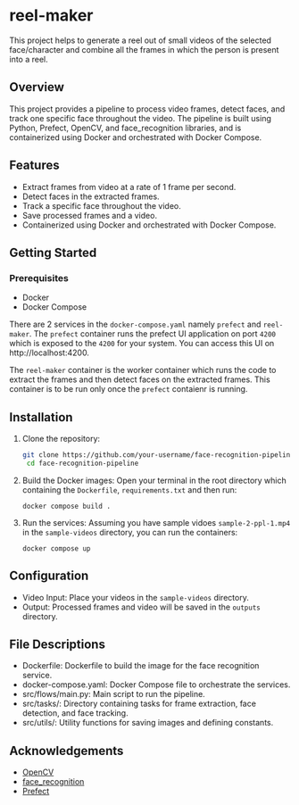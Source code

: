 # reel-maker
This project helps to generate a reel out of small videos of the selected face/character and combine all the frames in which  the person is present into a reel.

## Overview

This project provides a pipeline to process video frames, detect faces, and track one specific face throughout the video. The pipeline is built using Python, Prefect, OpenCV, and face_recognition libraries, and is containerized using Docker and orchestrated with Docker Compose.

## Features
* Extract frames from video at a rate of 1 frame per second.
* Detect faces in the extracted frames.
* Track a specific face throughout the video.
* Save processed frames and a video.
* Containerized using Docker and orchestrated with Docker Compose.

## Getting Started
### Prerequisites
* Docker
* Docker Compose

There are 2 services in the `docker-compose.yaml` namely `prefect` and `reel-maker`. The `prefect` container runs the prefect UI application on port `4200` which is exposed to the `4200` for your system. You can access this UI on http://localhost:4200.

The `reel-maker` container is the worker container which runs the code to extract the frames and then detect faces on the extracted frames. This container is to be run only once the `prefect` contaienr is running.

## Installation

1. Clone the repository:
   ```bash
   git clone https://github.com/your-username/face-recognition-pipeline.git
    cd face-recognition-pipeline
   ```
2. Build the Docker images:
Open your terminal in the root directory which containing the `Dockerfile`, `requirements.txt` and then run:
    ```
    docker compose build .
    ```

1. Run the services:
Assuming you have sample vidoes `sample-2-ppl-1.mp4` in the `sample-videos` directory, you can run the containers:

    ```
    docker compose up
    ```

## Configuration
* Video Input: Place your videos in the `sample-videos` directory.
* Output: Processed frames and video will be saved in the `outputs` directory.

## File Descriptions
* Dockerfile: Dockerfile to build the image for the face recognition service.
* docker-compose.yaml: Docker Compose file to orchestrate the services.
* src/flows/main.py: Main script to run the pipeline.
* src/tasks/: Directory containing tasks for frame extraction, face detection, and face tracking.
* src/utils/: Utility functions for saving images and defining constants.


## Acknowledgements
* [OpenCV](https://opencv.org/)
* [face_recognition](https://github.com/ageitgey/face_recognition)
* [Prefect](https://www.prefect.io/)
